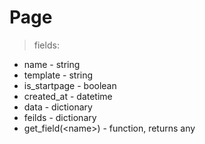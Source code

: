 # Page
> fields:

* name - string
* template - string
* is\_startpage - boolean
* created\_at - datetime
* data - dictionary
* feilds - dictionary
* get\_field(\<name\>) - function, returns any
